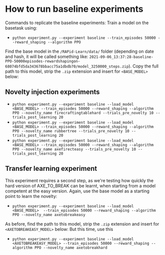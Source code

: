 # How to run baseline experiments
Commands to replicate the baseline experiments:
Train a model on the basetask using:
  - `python experiment.py --experiment baseline --train_episodes 50000 --reward_shaping --algorithm PPO`

Find the base model in the `/RAPid-Learn/data/` folder (depending on date and hash, it will be called something like: 
`2021-09-06_13:37:28-baseline-PPO-50000episodes-rewardshapingon-68074bfd5da343678bbacc75a1dbdb70/model_3250000_steps.zip`). 
Copy the full path to this model, strip the `.zip` extension and insert for `<BASE_MODEL>` below:

## Novelty injection experiments
  - `python experiment.py --experiment baseline --load_model <BASE_MODEL> --train_episodes 50000 --reward_shaping --algorithm PPO --novelty_name firecraftingtablehard --trials_pre_novelty 10 --trials_post_learning 20`
  - `python experiment.py --experiment baseline --load_model <BASE_MODEL> --train_episodes 50000 --reward_shaping --algorithm PPO --novelty_name rubbertree --trials_pre_novelty 10 --trials_post_learning 20`
  - `python experiment.py --experiment baseline --load_model <BASE_MODEL> --train_episodes 50000 --reward_shaping --algorithm PPO --novelty_name axefirecteasy --trials_pre_novelty 10 --trials_post_learning 20`

## Transfer learning experiment
This experiment requires a second step, as we're testing how quickly the hard version of AXE_TO_BREAK can be learnt, 
when starting from a model competent at the easy version.
Again, use the base model as a starting point to learn the novelty:
  - `python experiment.py --experiment baseline --load_model <BASE_MODEL>  --train_episodes 50000 --reward_shaping --algorithm PPO --novelty_name axetobreakeasy`

As before, find the path to this model, strip the `.zip` extension and insert for `<AXETOBREAKEASY_MODEL>` below:
But this time, use this 
  - `python experiment.py --experiment baseline --load_model <AXETOBREAKEASY_MODEL> --train_episodes 50000 --reward_shaping --algorithm PPO --novelty_name axetobreakhard`



